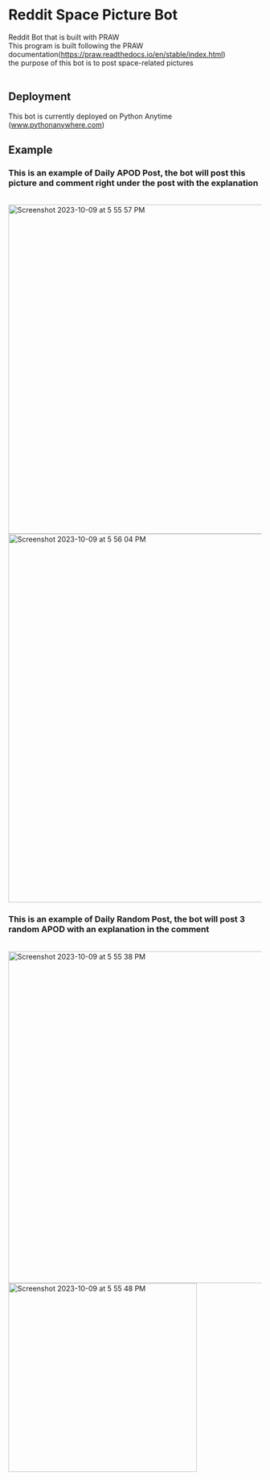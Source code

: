 # Reddit Space Picture Bot
Reddit Bot that is built with PRAW <br>
This program is built following the PRAW documentation(https://praw.readthedocs.io/en/stable/index.html) <br>
the purpose of this bot is to post space-related pictures <br>
<br>

## Deployment
This bot is currently deployed on Python Anytime (www.pythonanywhere.com)
<br>

## Example
### This is an example of Daily APOD Post, the bot will post this picture and comment right under the post with the explanation
<br>
<img width="654" alt="Screenshot 2023-10-09 at 5 55 57 PM" src="https://github.com/Amyat103/Reddit_Space_Bot/assets/109713601/856723a6-a463-4a4f-bbf9-3b2c8ad2ccd3">

<img width="732" alt="Screenshot 2023-10-09 at 5 56 04 PM" src="https://github.com/Amyat103/Reddit_Space_Bot/assets/109713601/5d221fde-cfaa-42f2-a67b-edcfdc33a49e">

### This is an example of Daily Random Post, the bot will post 3 random APOD with an explanation in the comment
<br>
<img width="659" alt="Screenshot 2023-10-09 at 5 55 38 PM" src="https://github.com/Amyat103/Reddit_Space_Bot/assets/109713601/ef2b59fb-5448-4c15-9286-71b49a82ead8">

<img width="375" alt="Screenshot 2023-10-09 at 5 55 48 PM" src="https://github.com/Amyat103/Reddit_Space_Bot/assets/109713601/9aa3571c-3fa4-4b4b-9b64-be080f6a2e14">
